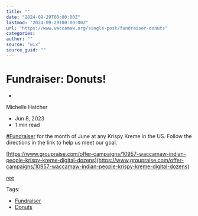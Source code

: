 ```yaml
---
title: ""
date: "2024-09-29T00:00:00Z"
lastmod: "2024-09-29T00:00:00Z"
url: "https://www.waccamaw.org/single-post/fundraiser-donuts"
categories:
author: ""
source: "wix"
source_guid: ""
---
```


# Fundraiser: Donuts!

-

Michelle Hatcher
- Jun 8, 2023
- 1 min read

[#Fundraiser](https://www.facebook.com/hashtag/fundraiser?__eep__=6&__cft__[0]=AZUZtsJ_QcivVshgnkqf2-FnIJ3EkdUij_se5RxQaJpDGKf3vlCC7KT6bQgnpMJQn6vbvZVu5I5OSGYTnat8FbMgkxqZWwS6mz5ncc5sQtcZOLi4NEJlyZ7uTAWdLrISj296aoi1Kx3TG3jrMWtTufeDAzEn6OX4b1dHDFYnR6aQinBD6qP56Fa3BK1hiJ6Femk&__tn__=*NK-R) for the month of June at any Krispy Kreme in the US. Follow the directions in the link to help us meet our goal.

[https://www.groupraise.com/offer-campaigns/10957-waccamaw-indian-people-krispy-kreme-digital-dozens](https://www.groupraise.com/offer-campaigns/10957-waccamaw-indian-people-krispy-kreme-digital-dozens)

[ree](https://static.wixstatic.com/media/98a108_70f804cbbd5846568e5d52309f9a075d~mv2.jpg/v1/fill/w_162,h_216,al_c,q_80,usm_0.66_1.00_0.01,blur_2,enc_avif,quality_auto/98a108_70f804cbbd5846568e5d52309f9a075d~mv2.jpg)

Tags:

- [Fundraiser](https://www.waccamaw.org/updates/tags/fundraiser)
- [Donuts](https://www.waccamaw.org/updates/tags/donuts)

